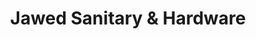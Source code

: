 ---
title: "Jawed Sanitary & Hardware"
url: /karachi/jawed-sanitary-und-hardware/
shop: Eisenwaren
---